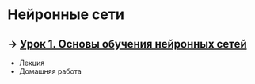 # Нейронные сети

## &rarr; [Урок 1. Основы обучения нейронных сетей](https://github.com/Progul/neural_networks/tree/master/Урок%201.%20Основы%20обучения%20нейронных%20сетей)
- Лекция
- Домашняя работа